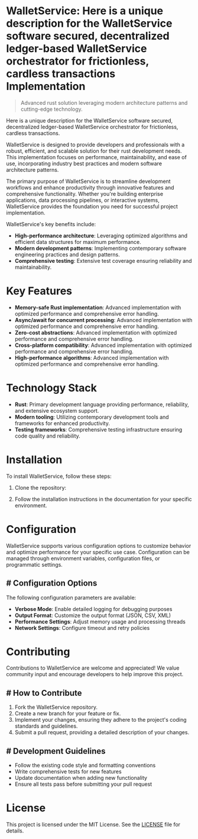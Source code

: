 <!-- fallback_WalletService_20250810005834_78037 -->

# WalletService: Here is a unique description for the WalletService software secured, decentralized ledger-based WalletService orchestrator for frictionless, cardless transactions Implementation
> Advanced rust solution leveraging modern architecture patterns and cutting-edge technology.

Here is a unique description for the WalletService software secured, decentralized ledger-based WalletService orchestrator for frictionless, cardless transactions.

WalletService is designed to provide developers and professionals with a robust, efficient, and scalable solution for their rust development needs. This implementation focuses on performance, maintainability, and ease of use, incorporating industry best practices and modern software architecture patterns.

The primary purpose of WalletService is to streamline development workflows and enhance productivity through innovative features and comprehensive functionality. Whether you're building enterprise applications, data processing pipelines, or interactive systems, WalletService provides the foundation you need for successful project implementation.

WalletService's key benefits include:

* **High-performance architecture**: Leveraging optimized algorithms and efficient data structures for maximum performance.
* **Modern development patterns**: Implementing contemporary software engineering practices and design patterns.
* **Comprehensive testing**: Extensive test coverage ensuring reliability and maintainability.

# Key Features

* **Memory-safe Rust implementation**: Advanced implementation with optimized performance and comprehensive error handling.
* **Async/await for concurrent processing**: Advanced implementation with optimized performance and comprehensive error handling.
* **Zero-cost abstractions**: Advanced implementation with optimized performance and comprehensive error handling.
* **Cross-platform compatibility**: Advanced implementation with optimized performance and comprehensive error handling.
* **High-performance algorithms**: Advanced implementation with optimized performance and comprehensive error handling.

# Technology Stack

* **Rust**: Primary development language providing performance, reliability, and extensive ecosystem support.
* **Modern tooling**: Utilizing contemporary development tools and frameworks for enhanced productivity.
* **Testing frameworks**: Comprehensive testing infrastructure ensuring code quality and reliability.

# Installation

To install WalletService, follow these steps:

1. Clone the repository:


2. Follow the installation instructions in the documentation for your specific environment.

# Configuration

WalletService supports various configuration options to customize behavior and optimize performance for your specific use case. Configuration can be managed through environment variables, configuration files, or programmatic settings.

## # Configuration Options

The following configuration parameters are available:

* **Verbose Mode**: Enable detailed logging for debugging purposes
* **Output Format**: Customize the output format (JSON, CSV, XML)
* **Performance Settings**: Adjust memory usage and processing threads
* **Network Settings**: Configure timeout and retry policies

# Contributing

Contributions to WalletService are welcome and appreciated! We value community input and encourage developers to help improve this project.

## # How to Contribute

1. Fork the WalletService repository.
2. Create a new branch for your feature or fix.
3. Implement your changes, ensuring they adhere to the project's coding standards and guidelines.
4. Submit a pull request, providing a detailed description of your changes.

## # Development Guidelines

* Follow the existing code style and formatting conventions
* Write comprehensive tests for new features
* Update documentation when adding new functionality
* Ensure all tests pass before submitting your pull request

# License

This project is licensed under the MIT License. See the [LICENSE](https://github.com/laurindoisaac/WalletService/blob/main/LICENSE) file for details.
